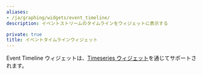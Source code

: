 ```yaml
---
aliases:
- /ja/graphing/widgets/event_timeline/
description: イベントストリームのタイムラインをウィジェットに表示する

private: true
title: イベントタイムラインウィジェット
---
```


<div class="alert alert-warning">Event Timeline ウィジェットは、<a href="https://docs.datadoghq.com/dashboards/widgets/timeseries/">Timeseries ウィジェット</a>を通じてサポートされます。</div>
